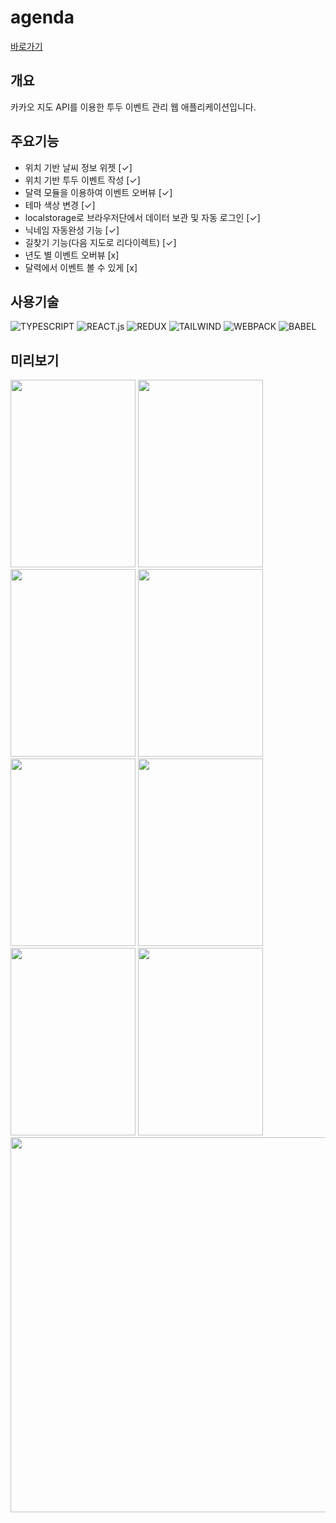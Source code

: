 # agenda

[바로가기](https://agenda.foreverchoi.vercel.app/)

## 개요

카카오 지도 API를 이용한 투두 이벤트 관리 웹 애플리케이션입니다.

## 주요기능

  * 위치 기반 날씨 정보 위젯 [✓]
  * 위치 기반 투두 이벤트 작성 [✓]
  * 달력 모듈을 이용하여 이벤트 오버뷰 [✓]
  * 테마 색상 변경 [✓]
  * localstorage로 브라우저단에서 데이터 보관 및 자동 로그인 [✓]
  * 닉네임 자동완성 기능 [✓]
  * 길찾기 기능(다음 지도로 리다이렉트) [✓]
  * 년도 별 이벤트 오버뷰 [x]
  * 달력에서 이벤트 볼 수 있게 [x]


## 사용기술
 
![TYPESCRIPT](https://img.shields.io/badge/typescript-3178C6?style=for-the-badge&logo=typescript&logoColor=white) 
![REACT.js](https://img.shields.io/badge/react-61DAFB?style=for-the-badge&logo=react&logoColor=black) 
![REDUX](https://img.shields.io/badge/redux-764ABC?style=for-the-badge&logo=redux&logoColor=white)
![TAILWIND](https://img.shields.io/badge/tailwindcss-38B2AC?style=for-the-badge&logo=tailwindcss&logoColor=white)
![WEBPACK](https://img.shields.io/badge/webpack-8DD6F9?style=for-the-badge&logo=webpack&logoColor=black)
![BABEL](https://img.shields.io/badge/babel-F9DC3E?style=for-the-badge&logo=babel&logoColor=black)

## 미리보기

<img src="https://images.velog.io/images/foreverchoi0706/post/10e0582e-f30e-4a23-8828-db1fd1203aef/localhost_8080_(Surface%20Duo)%20(1).png" width="200" height="300"> <img src="https://images.velog.io/images/foreverchoi0706/post/69d39643-6711-4393-835d-d47e42c988b8/localhost_8080_(Surface%20Duo).png" width="200" height="300"> <img src="https://images.velog.io/images/foreverchoi0706/post/c1cd809e-47f5-454b-8f40-f04f93239099/localhost_8080_(iPad).png" width="200" height="300"> <img src="https://images.velog.io/images/foreverchoi0706/post/c73eaf51-e89d-44b4-be92-f38d58b9eb00/localhost_8080_(Surface%20Duo)%20(2).png" width="200" height="300"> <img src="https://images.velog.io/images/foreverchoi0706/post/c7755242-e050-4721-8146-e03b0e886a92/localhost_8080_(Surface%20Duo)%20(4).png" width="200" height="300"> <img src="https://images.velog.io/images/foreverchoi0706/post/aa9395c6-1c9e-496c-9b9b-947aa4fbad5e/localhost_8080_(Surface%20Duo)%20(5).png" width="200" height="300"> <img src="https://images.velog.io/images/foreverchoi0706/post/8bcfe8cc-6c50-48f9-979f-4525da4c9089/localhost_8080_(Surface%20Duo)%20(6).png" width="200" height="300"> <img src="https://images.velog.io/images/foreverchoi0706/post/7ef70820-5e1b-469c-b7aa-4174d159585d/localhost_8080_(Surface%20Duo)%20(7).png" width="200" height="300"> <img src="https://images.velog.io/images/foreverchoi0706/post/c9292dc0-8e8b-4d7c-9bdf-bb53880bec3f/localhost_8080_.png" width="813" height="600">








